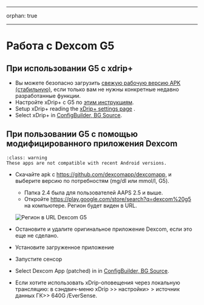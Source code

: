 - - -
orphan: true
- - -

# Работа с Dexcom G5

## При использовании G5 с xdrip+

-   Вы можете безопасно загрузить [свежую рабочую версию APK (стабильную)](https://xdrip-plus-updates.appspot.com/stable/xdrip-plus-latest.apk), если только вам не нужны конкретные недавно разработанные функции.
-   Настройте xDrip+ с G5 по [этим инструкциям](https://navid200.github.io/xDrip/docs/G5-Recommended-Settings.html).
-   Setup xDrip+ reading the [xDrip+ settings page](../CompatibleCgms/xDrip.md) .
-   Select xDrip+ in [ConfigBuilder, BG Source](#Config-Builder-bg-source).

## При пользовании G5 с помощью модифицированного приложения Dexcom

```{admonition} Legacy apps
:class: warning
These apps are not compatible with recent Android versions.  
```

-   Скачайте apk с <https://github.com/dexcomapp/dexcomapp>, и выберите версию по потребностям (mg/dl или mmol/l, G5).

    -   Папка 2.4 была для пользователей AAPS 2.5 и выше.
    -   Откройте <https://play.google.com/store/search?q=dexcom%20g5> на компьютере. Регион будет виден в URL.

    ![Регион в URL Dexcom G5](изображение:../images/DexcomG5regionURL.PNG)

-   Остановите и удалите оригинальное приложение Dexcom, если это еще не сделано.

-   Установите загруженное приложение

-   Запустите сенсор

- Select Dexcom App (patched) in in [ConfigBuilder, BG Source](#Config-Builder-bg-source).

-   Если хотите использовать xDrip-оповещения через локальную трансляцию: в сэндвич-меню xDrip >> настройки> > источник данных ГК>> 640G /EverSense.
